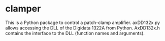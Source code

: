 # clamper
This is a Python package to control a patch-clamp amplifier.
axDD132x.py allows accessing the DLL of the Digidata 1322A from Python.
AxDD132x.h contains the interface to the DLL (function names and arguments).
